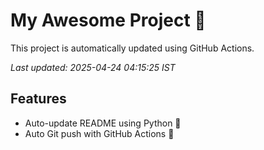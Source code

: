 # My Awesome Project 🚀

This project is automatically updated using GitHub Actions.

_Last updated: 2025-04-24 04:15:25 IST_

## Features
- Auto-update README using Python 🐍
- Auto Git push with GitHub Actions 🤖
